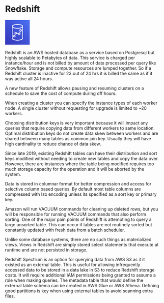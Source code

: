 # Redshift


<img src="./assets/AWS_Redshift.png" 
alt="AWS Redshift logo" width="80" />

Redshift is an AWS hosted database as a service based on Postgresql but highly scalable to Petabytes of data. This service is charged per instance/hour and is not billed by amount of data processed per query like Snowflake. Storage and compute resources are lumped together. So if a Redshift cluster is inactive for 23 out of 24 hrs it is billed the same as if it was active all 24 hours. 

A new feature of Redshift allows pausing and resuming clusters on a schedule to save the cost of compute during off hours. 

When creating a cluster you can specify the instance types of each worker node. A single cluster without requesting for upgrade is limited to ~20 workers.

Choosing distribution keys is very important because it will impact any queries that require copying data from different workers to same location. Optimal distribution keys do not create data skew between workers and are shared between many tables as common join key. Usually they will have high cardinality to reduce chance of data skew.

Since late 2019, existing Redshift tables can have their distribution and sort keys modified without needing to create new tables and copy the data over. However, there are instances where the table being modified requires too much storage capacity for the operation and it will be aborted by the system.

Data is stored in columnar format for better compression and access for selective column based queries. By default most table columns are compressed with lzo encoding unless its specified as a sort key or primary key. 

Amazon will run VACUUM commands for cleaning up deleted rows, but you will be responsible for running VACUUM commands that also perform sorting. One of the major pain points of Redshift is attempting to query a large unsorted table. This can occur if tables are not routinely sorted but constantly updated with fresh data from a batch scheduler.

Unlike some database systems, there are no such things as materialized views. Views in Redshift are simply stored select statements that execute at runtime and are not persisted in storage. 

Redshift Spectrum is an option for querying data from AWS S3 as it it existed as an external table. This is useful for allowing infrequently accessed data to be stored in a data lake in S3 to reduce Redshift storage costs. It will require additional IAM permissions being granted to assume a role when making queries. The metadata table that would define the external table schema can be created in AWS Glue or AWS Athena. Defining good partitions is key when using external tables to avoid scanning extra files.  

